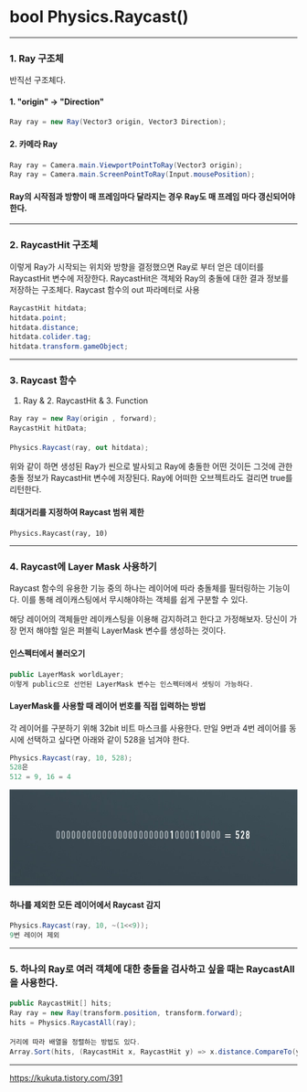 # bool Physics.Raycast()

---

### 1. Ray 구조체
반직선 구조체다.

#### 1. "origin" → "Direction"
```cs
Ray ray = new Ray(Vector3 origin, Vector3 Direction);
```

#### 2. 카메라 Ray
```cs
Ray ray = Camera.main.ViewportPointToRay(Vector3 origin);
Ray ray = Camera.main.ScreenPointToRay(Input.mousePosition);
```

#### Ray의 시작점과 방향이 매 프레임마다 달라지는 경우 Ray도 매 프레임 마다 갱신되어야 한다.

---

### 2. RaycastHit 구조체
이렇게 Ray가 시작되는 위치와 방향을 결정했으면 Ray로 부터 얻은 데이터를 RaycastHit 변수에 저장한다.
RaycastHit은 객체와 Ray의 충돌에 대한 결과 정보를 저장하는 구조체다.
Raycast 함수의 out 파라메터로 사용

```cs
RaycastHit hitdata;
hitdata.point;
hitdata.distance;
hitdata.colider.tag;
hitdata.transform.gameObject;
```
---

### 3. Raycast 함수
1. Ray & 2. RaycastHit & 3. Function
```cs
Ray ray = new Ray(origin , forward);
RaycastHit hitData;

Physics.Raycast(ray, out hitdata);
```
위와 같이 하면 생성된 Ray가 씬으로 발사되고 Ray에 충돌한 어떤 것이든 그것에 관한 충돌 정보가 RaycastHit 변수에 저장된다.
Ray에 어떠한 오브젝트라도 걸리면 true를 리턴한다. 

#### 최대거리를 지정하여 Raycast 범위 제한
```Physics.Raycast(ray, 10)```

----

### 4. Raycast에 Layer Mask 사용하기

Raycast 함수의 유용한 기능 중의 하나는 레이어에 따라 충돌체를 필터링하는 기능이다. 
이를 통해 레이캐스팅에서 무시해야하는 객체를 쉽게 구분할 수 있다. 

해당 레이어의 객체들만 레이캐스팅을 이용해 감지하려고 한다고 가정해보자. 당신이 가장 먼저 해야할 일은 퍼블릭 LayerMask 변수를 생성하는 것이다.

#### 인스펙터에서 불러오기
```cs
public LayerMask worldLayer;
이렇게 public으로 선언된 LayerMask 변수는 인스펙터에서 셋팅이 가능하다.
```

#### LayerMask를 사용할 때 레이어 번호를 직접 입력하는 방법
각 레이어를 구분하기 위해 32bit 비트 마스크를 사용한다. 
만일 9번과 4번 레이어를 동시에 선택하고 싶다면 아래와 같이 528을 넘겨야 한다.
```cs
Physics.Raycast(ray, 10, 528);
528은
512 = 9, 16 = 4
```
![](./image/2023-02-08-17-47-49.png)

#### 하나를 제외한 모든 레이어에서 Raycast 감지
```cs
Physics.Raycast(ray, 10, ~(1<<9));
9번 레이어 제외
```

----

### 5. 하나의 Ray로 여러 객체에 대한 충돌을 검사하고 싶을 때는 RaycastAll을 사용한다.

```cs
public RaycastHit[] hits;
Ray ray = new Ray(transform.position, transform.forward);
hits = Physics.RaycastAll(ray);

거리에 따라 배열을 정렬하는 방법도 있다.
Array.Sort(hits, (RaycastHit x, RaycastHit y) => x.distance.CompareTo(y.distance));
```

---

https://kukuta.tistory.com/391
